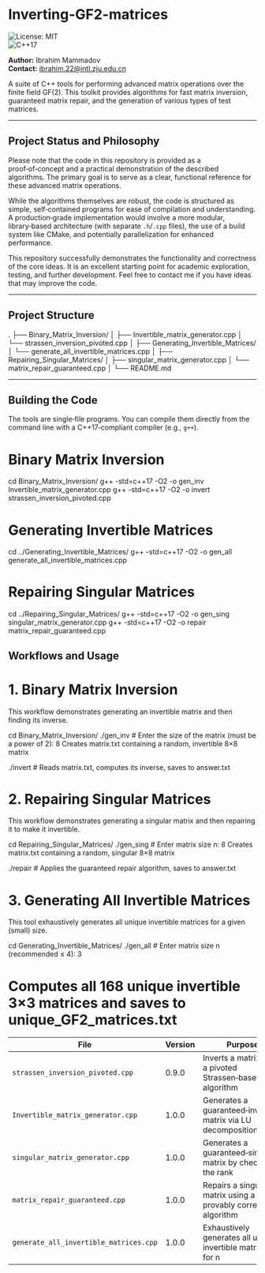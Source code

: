 # Inverting-GF2-matrices

![License: MIT](https://img.shields.io/badge/License-MIT-yellow.svg)  
![C++17](https://img.shields.io/badge/C%2B%2B-17-blue.svg)

**Author:** Ibrahim Mammadov  
**Contact:** ibrahim.22@intl.zju.edu.cn

A suite of C++ tools for performing advanced matrix operations over the finite field GF(2). This toolkit provides algorithms for fast matrix inversion, guaranteed matrix repair, and the generation of various types of test matrices.

---

## Project Status and Philosophy

Please note that the code in this repository is provided as a proof‑of‑concept and a practical demonstration of the described algorithms. The primary goal is to serve as a clear, functional reference for these advanced matrix operations.

While the algorithms themselves are robust, the code is structured as simple, self‑contained programs for ease of compilation and understanding. A production‑grade implementation would involve a more modular, library‑based architecture (with separate `.h`/`.cpp` files), the use of a build system like CMake, and potentially parallelization for enhanced performance.

This repository successfully demonstrates the functionality and correctness of the core ideas. It is an excellent starting point for academic exploration, testing, and further development. Feel free to contact me if you have ideas that may improve the code.

---

## Project Structure

.
├── Binary_Matrix_Inversion/
│ ├── Invertible_matrix_generator.cpp
│ └── strassen_inversion_pivoted.cpp
│
├── Generating_Invertible_Matrices/
│ └── generate_all_invertible_matrices.cpp
│
├── Repairing_Singular_Matrices/
│ ├── singular_matrix_generator.cpp
│ └── matrix_repair_guaranteed.cpp
│
└── README.md


---

## Building the Code

The tools are single‑file programs. You can compile them directly from the command line with a C++17‑compliant compiler (e.g., `g++`).

# Binary Matrix Inversion
cd Binary_Matrix_Inversion/
g++ -std=c++17 -O2 -o gen_inv Invertible_matrix_generator.cpp
g++ -std=c++17 -O2 -o invert strassen_inversion_pivoted.cpp

# Generating Invertible Matrices
cd ../Generating_Invertible_Matrices/
g++ -std=c++17 -O2 -o gen_all generate_all_invertible_matrices.cpp

# Repairing Singular Matrices
cd ../Repairing_Singular_Matrices/
g++ -std=c++17 -O2 -o gen_sing singular_matrix_generator.cpp
g++ -std=c++17 -O2 -o repair matrix_repair_guaranteed.cpp


## Workflows and Usage
# 1. Binary Matrix Inversion
This workflow demonstrates generating an invertible matrix and then finding its inverse.

cd Binary_Matrix_Inversion/
./gen_inv            # Enter the size of the matrix (must be a power of 2): 8
Creates matrix.txt containing a random, invertible 8×8 matrix

./invert             # Reads matrix.txt, computes its inverse, saves to answer.txt

# 2. Repairing Singular Matrices
This workflow demonstrates generating a singular matrix and then repairing it to make it invertible.


cd Repairing_Singular_Matrices/
./gen_sing           # Enter matrix size n: 8
Creates matrix.txt containing a random, singular 8×8 matrix

./repair             # Applies the guaranteed repair algorithm, saves to answer.txt

# 3. Generating All Invertible Matrices
This tool exhaustively generates all unique invertible matrices for a given (small) size.

cd Generating_Invertible_Matrices/
./gen_all            # Enter matrix size n (recommended ≤ 4): 3
# Computes all 168 unique invertible 3×3 matrices and saves to unique_GF2_matrices.txt






| File                                   | Version | Purpose                                                       | Input              | Output                    |
| -------------------------------------- | ------- | ------------------------------------------------------------- | ------------------ | ------------------------- |
| `strassen_inversion_pivoted.cpp`       | 0.9.0   | Inverts a matrix using a pivoted Strassen‑based algorithm     | `matrix.txt`       | `answer.txt`              |
| `Invertible_matrix_generator.cpp`      | 1.0.0   | Generates a guaranteed‑invertible matrix via LU decomposition | User prompt (size) | `matrix.txt`              |
| `singular_matrix_generator.cpp`        | 1.0.0   | Generates a guaranteed‑singular matrix by checking the rank   | User prompt (size) | `matrix.txt`              |
| `matrix_repair_guaranteed.cpp`         | 1.0.0   | Repairs a singular matrix using a provably correct algorithm  | `matrix.txt`       | `answer.txt`              |
| `generate_all_invertible_matrices.cpp` | 1.0.0   | Exhaustively generates all unique invertible matrices for n   | User prompt (size) | `unique_GF2_matrices.txt` |
